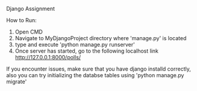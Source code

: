 Django Assignment

How to Run:

1) Open CMD
2) Navigate to MyDjangoProject directory where 'manage.py' is located
3) type and execute 'python manage.py runserver'
4) Once server has started, go to the following localhost link http://127.0.0.1:8000/polls/

If you encounter issues, make sure that you have django installd correctly,
also you can try initializing the databse tables using 'python manage.py migrate'
